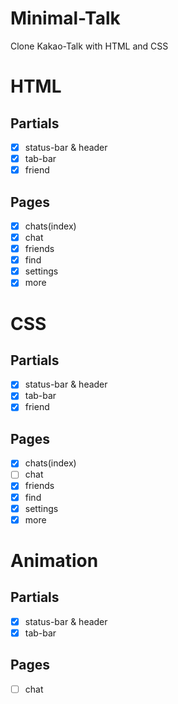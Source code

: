 <!-- @format -->

# Minimal-Talk

Clone Kakao-Talk with HTML and CSS

# HTML

## Partials

- [x] status-bar & header
- [x] tab-bar
- [x] friend

## Pages

- [x] chats(index)
- [x] chat
- [x] friends
- [x] find
- [x] settings
- [x] more

# CSS

## Partials

- [x] status-bar & header
- [x] tab-bar
- [x] friend

## Pages

- [x] chats(index)
- [ ] chat
- [x] friends
- [x] find
- [x] settings
- [x] more

# Animation

## Partials

- [x] status-bar & header
- [x] tab-bar

## Pages

- [ ] chat
